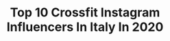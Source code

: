 ---
title: Top 10 Crossfit Instagram Influencers In Italy In 2020
description: >-
  Find top crossfit Instagram influencers in Italy in 2020. Most popular hashtags: #fitness #crossfit #workout #model.
platform: Instagram
profiles:
  - username: "marlensitzia"
    fullname: >-
      Marlen
    location: "Italy"
    followers: 10032
    engagement: 1426
    commentsToLikes: 0.027291
    id: ck6txdrerx8xv0j718cl2wa9l
    verified: false
    hashtags: "#classicphysique, #summermood, #body, #flexygirl"
  - username: "frolov__alexey"
    fullname: >-
      Алексей Фролов
    location: "Italy"
    followers: 8318
    engagement: 1530
    commentsToLikes: 0.015226
    id: ck6tpasq7is6t0j71vp0c6ow5
    verified: false
    hashtags: "#stayathome, #staypositive"
  - username: "fede_crossfit"
    fullname: >-
      🦄 Fede CrossFit 🦄
    location: "Italy"
    followers: 53348
    engagement: 640
    commentsToLikes: 0.013168
    id: ck8tbmlx5w9ce0j78yki9fquo
    verified: false
    hashtags: "#creteisland, #burpee, #selfie, #ladanzanon"
  - username: "fit_step"
    fullname: >-
      Stefano Murgia
    location: "Italy"
    followers: 10801
    engagement: 725
    commentsToLikes: 0.030668
    id: ck5c2q0inxqt80i112rwdo92u
    verified: false
    hashtags: "#bubblecake"
  - username: "jordi_amarillys"
    fullname: >-
      Jørði Rōggìó
    location: "Italy"
    followers: 10332
    engagement: 650
    commentsToLikes: 0.033378
    id: ck6u6rz3hhddm0j71kmm2ji6z
    verified: false
    hashtags: "#beard, #crossfit543, #guitarplayer, #gibsonguitars"
  - username: "gianluca_stitzer"
    fullname: >-
      Gianluca Stitzer
    location: "Italy"
    followers: 7685
    engagement: 916
    commentsToLikes: 0.020554
    id: ck5pyfp5ivsjh0i11uk3wvv9s
    verified: false
    hashtags: "#bhtlabathlete, #libano, #viviperci, #repost"
  - username: "karel_losenicky"
    fullname: >-
      Karel Losenicky
    location: "Italy"
    followers: 18902
    engagement: 194
    commentsToLikes: 0.090843
    id: ck0u0q1g3ujhk0i19moi0gsei
    verified: false
    hashtags: "#glowing, #menslook, #fashioninspiration, #makeup"
  - username: "danilacapaccetti"
    fullname: >-
      Danila Capaccetti
    location: "Italy"
    followers: 27598
    engagement: 360
    commentsToLikes: 0.028629
    id: ck5hgrz0r4fvj0i110oef54i9
    verified: false
    hashtags: "#fitnessmotivation, #redheads, #redhair, #redheadgirl"
  - username: "jennifer_rrose"
    fullname: >-
      Rrose 🇮🇹
    location: "Italy"
    followers: 11225
    engagement: 590
    commentsToLikes: 0.039798
    id: ck6u3kfreyasl0j71fbb9ann1
    verified: false
    hashtags: "#brownhair, #watercolor, #artwork, #casserobologna"
  - username: "vero.pala"
    fullname: >-
      VERONICA PALADINO
    location: "Italy"
    followers: 16876
    engagement: 665
    commentsToLikes: 0.013423
    id: ck5hr93mquh930i11647cnlo9
    verified: false
    hashtags: "#tbt, #kingsbox, #amicimolesti, #inrealt"
---